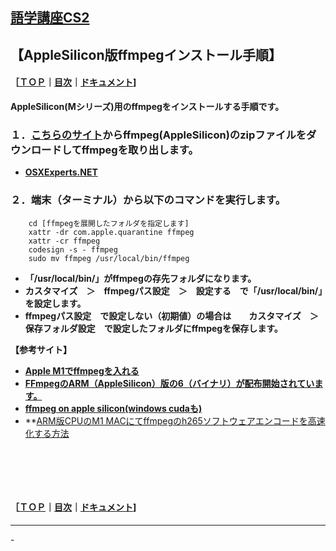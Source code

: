 ## [語学講座CS2](https://csreviser.github.io/CaptureStream2/) 
## 【AppleSilicon版ffmpegインストール手順】　　　　　　
#### ［[ＴＯＰ](./)**｜**[目次](./#目次)**｜**[ドキュメント](./#ドキュメント-1)]

**AppleSilicon(Mシリーズ)用のffmpegをインストールする手順です。**

### １．[こちらのサイト](http://www.osxexperts.net/)からffmpeg(AppleSilicon)のzipファイルをダウンロードしてffmpegを取り出します。
* **[OSXExperts.NET](http://www.osxexperts.net/)**



### ２．**端末（ターミナル）から以下のコマンドを実行します。**     

```
    cd [ffmpegを展開したフォルダを指定します] 
    xattr -dr com.apple.quarantine ffmpeg 
    xattr -cr ffmpeg
    codesign -s - ffmpeg
    sudo mv ffmpeg /usr/local/bin/ffmpeg
```
* **「/usr/local/bin/」がffmpegの存先フォルダになります。**
* **カスタマイズ　＞　ffmpegパス設定　＞　設定する　で「/usr/local/bin/」を設定します。**
* **ffmpegパス設定　で設定しない（初期値）の場合は　　カスタマイズ　＞　保存フォルダ設定　で設定したフォルダにffmpegを保存します。**


**【参考サイト】**
* **[Apple M1でffmpegを入れる](https://zenn.dev/esaka/scraps/bb29de3b30fc13)**
* **[FFmpegのARM（AppleSilicon）版の6（バイナリ）が配布開始されています。](https://bobsmac.com/news/4572.html)**
* **[ffmpeg on apple silicon(windows cudaも) ](https://note.com/jydie5/n/na047e08003a1)**
* **[ARM版CPUのM1 MACにてffmpegのh265ソフトウェアエンコードを高速化する方法](https://qiita.com/username37/items/7adfe9fd22d9fd8b265b)


####   　
####   　
#### ［[ＴＯＰ](./)**｜**[目次](./#目次)**｜**[ドキュメント](./#ドキュメント-1)]

*** 
 <link rel="shortcut icon" type="image/x-icon" href="https://avatars.githubusercontent.com/u/46049273?v=4">
 <meta name="twitter:image:src" content="https://avatars.githubusercontent.com/u/46049273?v=4">
-
